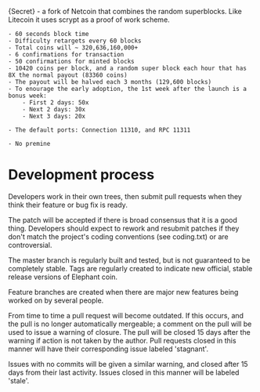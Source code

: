 {Secret} - a fork of Netcoin that combines the random superblocks. Like Litecoin it uses scrypt as a proof of work scheme.

	- 60 seconds block time
	- Difficulty retargets every 60 blocks
	- Total coins will ~ 320,636,160,000+
	- 6 confirmations for transaction
	- 50 confirmations for minted blocks
	- 10420 coins per block, and a random super block each hour that has 8X the normal payout (83360 coins)
	- The payout will be halved each 3 months (129,600 blocks)
	- To enourage the early adoption, the 1st week after the launch is a bonus week:
		- First 2 days: 50x
		- Next 2 days: 30x
		- Next 3 days: 20x

	- The default ports: Connection 11310, and RPC 11311

	- No premine


Development process
===================

Developers work in their own trees, then submit pull requests when
they think their feature or bug fix is ready.

The patch will be accepted if there is broad consensus that it is a
good thing.  Developers should expect to rework and resubmit patches
if they don't match the project's coding conventions (see coding.txt)
or are controversial.

The master branch is regularly built and tested, but is not guaranteed
to be completely stable. Tags are regularly created to indicate new
official, stable release versions of Elephant coin.

Feature branches are created when there are major new features being
worked on by several people.

From time to time a pull request will become outdated. If this occurs, and
the pull is no longer automatically mergeable; a comment on the pull will
be used to issue a warning of closure. The pull will be closed 15 days
after the warning if action is not taken by the author. Pull requests closed
in this manner will have their corresponding issue labeled 'stagnant'.

Issues with no commits will be given a similar warning, and closed after
15 days from their last activity. Issues closed in this manner will be 
labeled 'stale'. 

